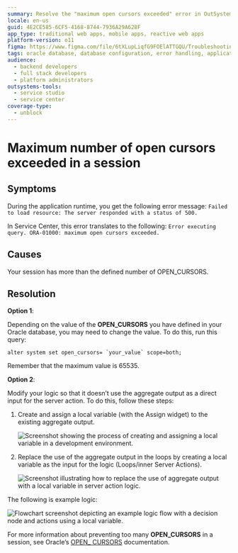 ```yaml
---
summary: Resolve the "maximum open cursors exceeded" error in OutSystems 11 (O11) by adjusting Oracle settings or application logic.
locale: en-us
guid: 4E2CE585-6CF5-4168-8744-7936A29A628F
app_type: traditional web apps, mobile apps, reactive web apps
platform-version: o11
figma: https://www.figma.com/file/6tXLupLiqfG9FOElATTGQU/Troubleshooting?node-id=2784:4339
tags: oracle database, database configuration, error handling, application performance, service center
audience:
  - backend developers
  - full stack developers
  - platform administrators
outsystems-tools:
  - service studio
  - service center
coverage-type:
  - unblock
---
```


# Maximum number of open cursors exceeded in a session

## Symptoms

During the application runtime, you get the following error message: ``Failed to load resource: The server responded with a status of 500.``

In Service Center, this error translates to the following: ``Error executing query. ORA-01000: maximum open cursors exceeded.``

## Causes

Your session has more than the defined number of OPEN_CURSORS.

## Resolution

**Option 1**: 

Depending on the value of the **OPEN_CURSORS** you have defined in your Oracle database, you may need to change the value. To do this, run this query:

``alter system set open_cursors= `your_value` scope=both;``

Remember that the maximum value is 65535.

**Option 2**: 

Modify your logic so that it doesn’t use the aggregate output as a direct input for the server action. To do this, follow these steps: 

1. Create and assign a local variable (with the Assign widget) to the existing aggregate output. 

    ![Screenshot showing the process of creating and assigning a local variable in a development environment.](images/create-local-variable-ss.png "Creating a Local Variable in the Development Environment")

1. Replace the use of the aggregate output in the loops by creating a local variable as the input for the logic (Loops/inner Server Actions).

    ![Screenshot illustrating how to replace the use of aggregate output with a local variable in server action logic.](images/replace-aggregate-ss.png "Replacing Aggregate Output with Local Variable")

The following is example logic:

![Flowchart screenshot depicting an example logic flow with a decision node and actions using a local variable.](images/example-logic-ss.png "Example Logic Flow")

For more information about preventing too many **OPEN_CURSORS** in a session, see Oracle’s [OPEN_ CURSORS](https://docs.oracle.com/en/database/oracle/oracle-database/19/refrn/OPEN_CURSORS.html#GUID-FAFD1247-06E5-4E64-917F-AEBD4703CF40) documentation.
 